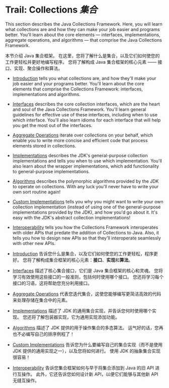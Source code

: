 # Trail: Collections _集合_


This section describes the Java Collections Framework. 
Here, you will learn what collections are and how they can make your job easier and programs better. 
You'll learn about the core elements — interfaces, implementations, aggregate operations, and algorithms — that comprise the Java Collections Framework.


本节介绍 Java 集合框架。
在这里，您将了解什么是集合，以及它们如何使您的工作更轻松并更好地编写程序。
您将了解构成 Java 集合框架的核心元素 —— 接口、实现、聚合操作和算法。


* [Introduction](https://docs.oracle.com/javase/tutorial/collections/intro/index.html) tells you what collections are, and how they'll make your job easier and your programs better. 
  You'll learn about the core elements that comprise the Collections Framework: interfaces, implementations and algorithms.

* [Interfaces](https://docs.oracle.com/javase/tutorial/collections/interfaces/index.html) describes the core collection interfaces, which are the heart and soul of the Java Collections Framework. 
  You'll learn general guidelines for effective use of these interfaces, including when to use which interface. 
  You'll also learn idioms for each interface that will help you get the most out of the interfaces.

* [Aggregate Operations](https://docs.oracle.com/javase/tutorial/collections/streams/index.html) iterate over collections on your behalf, which enable you to write more concise and efficient code that process elements stored in collections.

* [Implementations](https://docs.oracle.com/javase/tutorial/collections/implementations/index.html) describes the JDK's general-purpose collection implementations and tells you when to use which implementation. 
  You'll also learn about the wrapper implementations, which add functionality to general-purpose implementations.

* [Algorithms](https://docs.oracle.com/javase/tutorial/collections/algorithms/index.html) describes the polymorphic algorithms provided by the JDK to operate on collections. 
  With any luck you'll never have to write your own sort routine again!

* [Custom Implementations](https://docs.oracle.com/javase/tutorial/collections/custom-implementations/index.html) tells you why you might want to write your own collection implementation (instead of using one of the general-purpose implementations provided by the JDK), and how you'd go about it. 
  It's easy with the JDK's abstract collection implementations!

* [Interoperability](https://docs.oracle.com/javase/tutorial/collections/interoperability/index.html) tells you how the Collections Framework interoperates with older APIs that predate the addition of Collections to Java. 
  Also, it tells you how to design new APIs so that they'll interoperate seamlessly with other new APIs.


* [Introduction](./intro/index.md) 告诉您什么是集合，以及它们如何使您的工作更轻松，程序更好。
  您将了解构成集合框架的核心元素：**接口**、**实现**和**算法**。

* [Interfaces](./interfaces/index.md) 描述了核心集合接口，它们是 Java 集合框架的核心和灵魂。
  您将学习有效使用这些接口的一般准则，包括何时使用哪个接口。
  您还将学习每个接口的习语，这将帮助您充分利用接口。

* [Aggregate Operations]() 代表您迭代集合，这使您能够编写更简洁高效的代码来处理存储在集合中的元素。

* [Implementations]() 描述了 JDK 的通用集合实现，并告诉您何时使用哪个实现。
  您还将了解包装器实现，它为通用实现添加功能。

* [Algorithms]() 描述了 JDK 提供的用于操作集合的多态算法。
  运气好的话，您再也不必编写自己的排序例程了！

* [Custom Implementations]() 告诉您为什么要编写自己的集合实现（而不是使用 JDK 提供的通用实现之一），以及您将如何进行。
  使用 JDK 的抽象集合实现很容易！

* [Interoperability]() 告诉您集合框架如何与早于将集合添加到 Java 的旧 API 进行互操作。
  此外，它还告诉您如何设计新 API，以便它们能够与其他新 API 无缝互操作。
